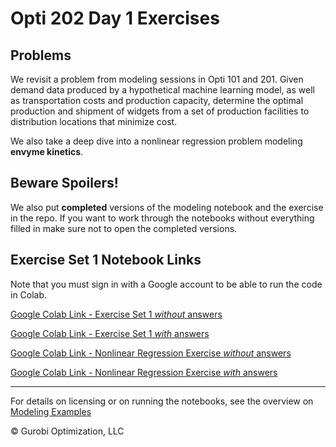 # Opti 202 Day 1 Exercises

## Problems
We revisit a problem from modeling sessions in Opti 101 and 201. Given demand data produced by a hypothetical machine learning model, as well as transportation costs and production capacity, determine the optimal production and shipment of widgets from a set of production facilities to distribution locations that minimize cost. 

We also take a deep dive into a nonlinear regression problem modeling **envyme kinetics**. 


## Beware Spoilers!
We also put **completed** versions of the modeling notebook and the exercise in the repo. If you want to work through the notebooks without everything filled in make sure not to open the completed versions.


## Exercise Set 1 Notebook Links
Note that you must sign in with a Google account to be able to run the code in Colab.

[Google Colab Link - Exercise Set 1 *without* answers](https://colab.research.google.com/github/Gurobi/modeling-examples/blob/master/optimization202/Modeling_Session_1/exercise_set1.ipynb)


[Google Colab Link - Exercise Set 1 *with* answers](https://colab.research.google.com/github/Gurobi/modeling-examples/blob/master/optimization202/Modeling_Session_1/completed_exercise_set1.ipynb)


[Google Colab Link - Nonlinear Regression Exercise *without* answers](https://colab.research.google.com/github/Gurobi/modeling-examples/blob/master/optimization202/Modeling_Session_1/nonlinear_regression_exercise.ipynb)


[Google Colab Link - Nonlinear Regression Exercise *with* answers](https://colab.research.google.com/github/Gurobi/modeling-examples/blob/master/optimization202/Modeling_Session_1/completed_nonlinear_regression_exercise.ipynb)


----
For details on licensing or on running the notebooks, see the overview on [Modeling Examples](../../)

© Gurobi Optimization, LLC
